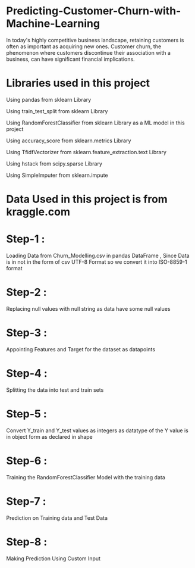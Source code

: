 # Predicting-Customer-Churn-with-Machine-Learning
In today's highly competitive business landscape, retaining customers is often as important as acquiring new ones. Customer churn, the phenomenon where customers discontinue their association with a business, can have significant financial implications.

# Libraries used in this project

Using pandas from sklearn Library

Using train_test_split from sklearn Library

Using RandomForestClassifier from sklearn Library as a ML model in this project

Using accuracy_score from sklearn.metrics Library

Using TfidfVectorizer from sklearn.feature_extraction.text Library 

Using hstack from scipy.sparse Library

Using SimpleImputer from sklearn.impute

# Data Used in this project is from kraggle.com

# Step-1 : 
Loading Data from Churn_Modelling.csv in pandas DataFrame , Since Data is in not in the form of csv UTF-8 Format so we convert it into ISO-8859-1 format

# Step-2 : 
Replacing null values with null string as data have some null values

# Step-3 : 
Appointing Features and Target for the dataset as datapoints

# Step-4 : 
Splitting the data into test and train sets

# Step-5 : 
Convert Y_train and Y_test values as integers as datatype of the Y value is in object form as declared in shape

# Step-6 : 
Training the RandomForestClassifier Model with the training data

# Step-7 : 
Prediction on Training data and Test Data

# Step-8 :
Making Prediction Using Custom Input
